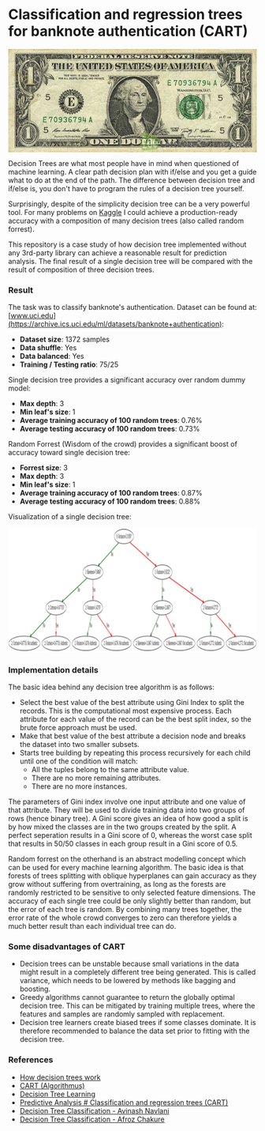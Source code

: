 # Classification and regression trees for banknote authentication (CART)

<img src="data/us-banknote.jpg" align="center">

Decision Trees are what most people have in mind when questioned of machine learning. A clear path decision plan with if/else and you get a guide what to do at the end of the path. The difference between decision tree and if/else is, you don't have to program the rules of a decision tree yourself.

Surprisingly, despite of the simplicity decision tree can be a very powerful tool. For many problems on [Kaggle](https://www.kaggle.com/) I could achieve
a production-ready accuracy with a composition of many decision trees (also called random forrest).

This repository is a case study of how decision tree implemented without any 3rd-party library can achieve a reasonable result for 
prediction analysis. The final result of a single decision tree will be compared with the result of composition of three decision trees.

### Result
The task was to classify banknote's authentication. Dataset can be found at: [www.uci.edu](https://archive.ics.uci.edu/ml/datasets/banknote+authentication):
- **Dataset size**: 1372 samples
- **Data shuffle**: Yes
- **Data balanced**: Yes
- **Training / Testing ratio**: 75/25

Single decision tree provides a significant accuracy over random dummy model:
- **Max depth**: 3
- **Min leaf's size**: 1
- **Average training accuracy of 100 random trees**: 0.76%
- **Average testing accuracy of 100 random trees**: 0.73% 

Random Forrest (Wisdom of the crowd) provides a significant boost of accuracy toward single decision tree:
- **Forrest size**: 3
- **Max depth**: 3
- **Min leaf's size**: 1
- **Average training accuracy of 100 random trees**: 0.87%
- **Average testing accuracy of 100 random trees**: 0.88% 

Visualization of a single decision tree:

![](data/output.png)

### Implementation details

The basic idea behind any decision tree algorithm is as follows:

- Select the best value of the best attribute using Gini Index to split the records. This is the computational most expensive process. 
Each attribute for each value of the record can be the best split index, so the brute force approach must be used.
- Make that best value of the best attribute a decision node and breaks the dataset into two smaller subsets.
- Starts tree building by repeating this process recursively for each child until one of the condition will match:
  + All the tuples belong to the same attribute value.
  + There are no more remaining attributes.
  + There are no more instances.

The parameters of Gini index involve one input attribute and one value of that attribute. They will be used to 
divide training data into two groups of rows (hence binary tree). A Gini score gives an idea of how good a split is 
by how mixed the classes are in the two groups created by the split. A perfect seperation results in a Gini score of 0, whereas the worst case split
that results in 50/50 classes in each group result in a Gini score of 0.5.

Random forrest on the otherhand is an abstract modelling concept which can be used for every machine learning algorithm. The basic idea is that 
forests of trees splitting with oblique hyperplanes can gain accuracy as they grow without suffering from overtraining, 
as long as the forests are randomly restricted to be sensitive to only selected feature dimensions. The accuracy of each single tree
could be only slightly better than random, but the error of each tree is random. By combining many trees together, the error rate
of the whole crowd converges to zero can therefore yields a much better result than each individual tree can do.

### Some disadvantages of CART
- Decision trees can be unstable because small variations in the data might result in a completely different tree being 
generated. This is called variance, which needs to be lowered by methods like bagging and boosting.
- Greedy algorithms cannot guarantee to return the globally optimal decision tree. This can be mitigated by training multiple trees, 
where the features and samples are randomly sampled with replacement.
- Decision tree learners create biased trees if some classes dominate. It is therefore recommended to balance the data set 
prior to fitting with the decision tree.

### References
- [How decision trees work](https://www.youtube.com/watch?v=9w16p4QmkAI)
- [CART (Algorithmus)](https://de.wikipedia.org/wiki/CART_(Algorithmus))
- [Decision Tree Learning](https://en.wikipedia.org/wiki/Decision_tree_learning)
- [Predictive Analysis # Classification and regression trees (CART)](https://en.wikipedia.org/wiki/Predictive_analytics#Classification_and_regression_trees_.28CART.29)
- [Decision Tree Classification - Avinash Navlani](https://www.datacamp.com/community/tutorials/decision-tree-classification-python)
- [Decision Tree Classification - Afroz Chakure](https://towardsdatascience.com/decision-tree-classification-de64fc4d5aac)
